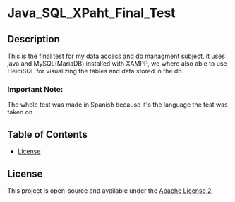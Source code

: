 # Java_SQL_XPaht_Final_Test

## Description
This is the final test for my data access and db managment subject, it uses java and MySQL(MariaDB) installed with XAMPP, we where also able to use HeidiSQL for visualizing the tables and data stored in the db.

### Important Note:
The whole test was made in Spanish because it's the language the test was taken on.

## Table of Contents
- [License](#license)

## License
This project is open-source and available under the [Apache License 2](LICENSE).